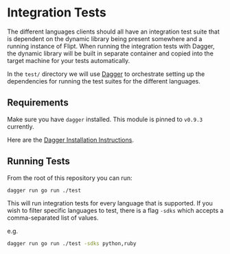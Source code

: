 # Integration Tests

The different languages clients should all have an integration test suite that is dependent on the dynamic library being present somewhere and a running instance of Flipt. When running the integration tests with Dagger, the dynamic library will be built in separate container and copied into the target machine for your tests automatically.

In the `test/` directory we will use [Dagger](https://dagger.io/) to orchestrate setting up the dependencies for running the test suites for the different languages.

## Requirements

Make sure you have `dagger` installed. This module is pinned to `v0.9.3` currently.

Here are the [Dagger Installation Instructions](https://docs.dagger.io/quickstart/729236/cli).

## Running Tests

From the root of this repository you can run:

```bash
dagger run go run ./test
```

This will run integration tests for every language that is supported. If you wish to filter specific languages to test, there is a flag `-sdks` which accepts a comma-separated list of values.

e.g.

```bash
dagger run go run ./test -sdks python,ruby
```

